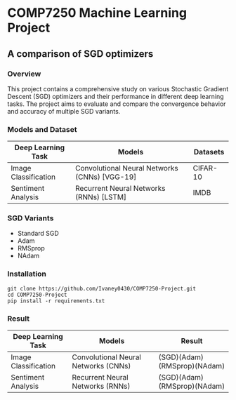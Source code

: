 # COMP7250 Machine Learning Project
## A comparison of SGD optimizers

### Overview
This project contains a comprehensive study on various Stochastic Gradient Descent (SGD) optimizers and their performance in different deep learning tasks. The project aims to evaluate and compare the convergence behavior and accuracy of multiple SGD variants.

### Models and Dataset
| **Deep Learning Task**          | **Models**                         | **Datasets**            |
|----------------------------------|------------------------------------------|---------------------------------|
| Image Classification             | Convolutional Neural Networks (CNNs) [VGG-19]   | CIFAR-10    |
| Sentiment Analysis               | Recurrent Neural Networks (RNNs) [LSTM] | IMDB |
  
### SGD Variants 
  - Standard SGD
  - Adam
  - RMSprop
  - NAdam

### Installation
```
git clone https://github.com/Ivaney0430/COMP7250-Project.git
cd COMP7250-Project
pip install -r requirements.txt
```

### Result
| **Deep Learning Task**          | **Models**                         | **Result**            |
|----------------------------------|------------------------------------------|---------------------------------|
| Image Classification             | Convolutional Neural Networks (CNNs)    | (SGD)(Adam)(RMSprop)(NAdam)   |
| Sentiment Analysis               | Recurrent Neural Networks (RNNs)  | (SGD)(Adam)(RMSprop)(NAdam) |


